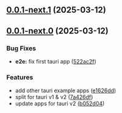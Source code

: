## [0.0.1-next.1](https://github.com/goosewobbler/zubridge/compare/v0.0.1-next.0...v0.0.1-next.1) (2025-03-12)

## [0.0.1-next.0](https://github.com/goosewobbler/zubridge/compare/522ac2fb774c84b3370d11df2a2267f7ae9af677...v0.0.1-next.0) (2025-03-12)

### Bug Fixes

- **e2e:** fix first tauri app ([522ac2f](https://github.com/goosewobbler/zubridge/commit/522ac2fb774c84b3370d11df2a2267f7ae9af677))

### Features

- add other tauri example apps ([e1626dd](https://github.com/goosewobbler/zubridge/commit/e1626dd8e8ba601219dd21fbaa5ce6b4cb1a0f5e))
- split for tauri v1 & v2 ([7a426df](https://github.com/goosewobbler/zubridge/commit/7a426df783edd6abf0dadf99750f8ed65c60416f))
- update apps for tauri v2 ([b052d04](https://github.com/goosewobbler/zubridge/commit/b052d04cef9090f2582d007425423c447c47ef0d))
